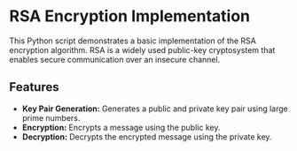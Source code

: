 # RSA Encryption Implementation

This Python script demonstrates a basic implementation of the RSA encryption algorithm. RSA is a widely used public-key cryptosystem that enables secure communication over an insecure channel.

## Features

- **Key Pair Generation:** Generates a public and private key pair using large prime numbers.
- **Encryption:** Encrypts a message using the public key.
- **Decryption:** Decrypts the encrypted message using the private key.
